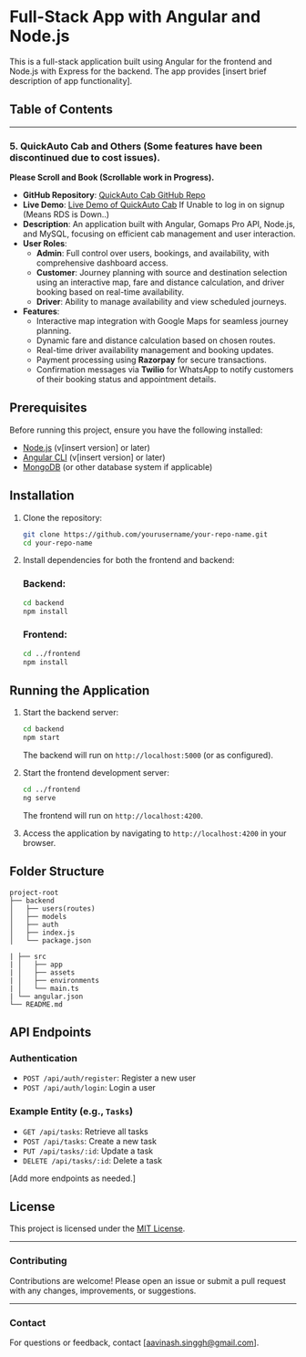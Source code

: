 # Full-Stack App with Angular and Node.js

This is a full-stack application built using Angular for the frontend and Node.js with Express for the backend. The app provides [insert brief description of app functionality].

## Table of Contents



---

### <a id="auto"></a> 5. **QuickAuto Cab and Others (Some features have been discontinued due to cost issues).**
 **Please Scroll and Book (Scrollable work in Progress).**

   - **GitHub Repository**: [QuickAuto Cab GitHub Repo](https://github.com/Avinash-Singh1/Quick_Auto_Application)
   - **Live Demo**: [Live Demo of QuickAuto Cab](https://test-k8td.onrender.com/planjourney) If Unable to log in on signup (Means RDS is Down..)
   - **Description**: An application built with Angular, Gomaps Pro API, Node.js, and MySQL, focusing on efficient cab management and user interaction. 
   - **User Roles**:
      - **Admin**: Full control over users, bookings, and availability, with comprehensive dashboard access.
      - **Customer**: Journey planning with source and destination selection using an interactive map, fare and distance calculation, and driver booking based on real-time availability.
      - **Driver**: Ability to manage availability and view scheduled journeys.
   - **Features**:
      - Interactive map integration with Google Maps for seamless journey planning.
      - Dynamic fare and distance calculation based on chosen routes.
      - Real-time driver availability management and booking updates.
      - Payment processing using **Razorpay** for secure transactions.
      - Confirmation messages via **Twilio** for WhatsApp to notify customers of their booking status and appointment details.

## Prerequisites

Before running this project, ensure you have the following installed:

- [Node.js](https://nodejs.org/) (v[insert version] or later)
- [Angular CLI](https://angular.io/cli) (v[insert version] or later)
- [MongoDB](https://www.mongodb.com/) (or other database system if applicable)

## Installation

1. Clone the repository:
   ```bash
   git clone https://github.com/yourusername/your-repo-name.git
   cd your-repo-name
   ```

2. Install dependencies for both the frontend and backend:

   ### Backend:
   ```bash
   cd backend
   npm install
   ```

   ### Frontend:
   ```bash
   cd ../frontend
   npm install
   ```

## Running the Application

1. Start the backend server:
   ```bash
   cd backend
   npm start
   ```
   The backend will run on `http://localhost:5000` (or as configured).

2. Start the frontend development server:
   ```bash
   cd ../frontend
   ng serve
   ```
   The frontend will run on `http://localhost:4200`.

3. Access the application by navigating to `http://localhost:4200` in your browser.

## Folder Structure

```
project-root
├── backend
│   ├── users(routes)
│   ├── models
│   ├── auth
│   ├── index.js
│   └── package.json

| ├── src
| │   ├── app
| │   ├── assets
| │   ├── environments
| │   └── main.ts
| └── angular.json
└── README.md
```

## API Endpoints

### Authentication
- `POST /api/auth/register`: Register a new user
- `POST /api/auth/login`: Login a user

### Example Entity (e.g., `Tasks`)
- `GET /api/tasks`: Retrieve all tasks
- `POST /api/tasks`: Create a new task
- `PUT /api/tasks/:id`: Update a task
- `DELETE /api/tasks/:id`: Delete a task

[Add more endpoints as needed.]


## License

This project is licensed under the [MIT License](LICENSE).

---

### Contributing

Contributions are welcome! Please open an issue or submit a pull request with any changes, improvements, or suggestions.

---

### Contact

For questions or feedback, contact [aavinash.singgh@gmail.com].
